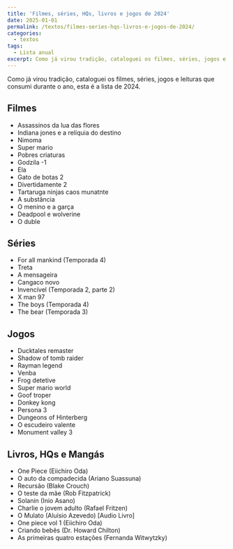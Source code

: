 ```yaml
---
title: 'Filmes, séries, HQs, livros e jogos de 2024'
date: 2025-01-01
permalink: /textos/filmes-series-hqs-livros-e-jogos-de-2024/
categories:
  - textos
tags:
  - Lista anual
excerpt: Como já virou tradição, cataloguei os filmes, séries, jogos e leituras que consumi durante o ano, esta é a lista de 2024.
---
```


Como já virou tradição, cataloguei os filmes, séries, jogos e leituras que consumi durante o ano, esta é a lista de 2024.

Filmes
------

*   Assassinos da lua das flores 
*   Indiana jones e a relíquia do destino 
*   Nimoma
*   Super mario 
*   Pobres criaturas
*   Godzila -1
*   Ela
*   Gato de botas 2
*   Divertidamente 2
*   Tartaruga ninjas caos munatnte
*   A substância 
*   O menino e a garça 
*   Deadpool e wolverine
*   O duble

Séries
------

*   For all mankind (Temporada 4)
*   Treta
*   A mensageira 
*   Cangaco novo
*   Invencível (Temporada 2, parte 2)
*   X man 97
*   The boys (Temporada 4)
*   The bear (Temporada 3)

Jogos
-----

*   Ducktales remaster
*   Shadow of tomb raider
*   Rayman legend
*   Venba
*   Frog detetive 
*   Super mario world
*   Goof troper
*   Donkey kong
*   Persona 3
*   Dungeons of Hinterberg
*   O escudeiro valente
*   Monument valley 3

Livros, HQs e Mangás
--------------------

*   One Piece (Eiichiro Oda)
*   O auto da compadecida (Ariano Suassuna) 
*   Recursão (Blake Crouch)
*   O teste da mãe (Rob Fitzpatrick)
*   Solanin (Inio Asano)
*   Charlie o jovem adulto (Rafael Fritzen)
*   O Mulato (Aluísio Azevedo) [Audio Livro]
*   One piece vol 1 (Eiichiro Oda)
*   Criando bebês (Dr. Howard Chilton)
*   As primeiras quatro estações (Fernanda Witwytzky)